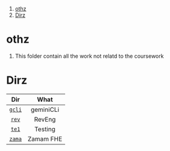 1. [othz](#othz)
2. [Dirz](#dirz)

# othz

1. This folder contain all the work not relatd to the coursework

# Dirz

|        Dir        |   What    |
| :---------------: | :-------: |
| [`gcli`](./gcli/) | geminiCLi |
|  [`rev`](./rev/)  |  RevEng   |
|  [`te1`](./te1/)  |  Testing  |
| [`zama`](./zama/) | Zamam FHE |
